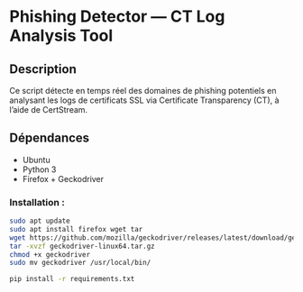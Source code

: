 # Phishing Detector — CT Log Analysis Tool

## Description

Ce script détecte en temps réel des domaines de phishing potentiels en analysant les logs de certificats SSL via Certificate Transparency (CT), à l’aide de CertStream.

## Dépendances

- Ubuntu
- Python 3
- Firefox + Geckodriver

### Installation :

```bash
sudo apt update
sudo apt install firefox wget tar
wget https://github.com/mozilla/geckodriver/releases/latest/download/geckodriver-linux64.tar.gz
tar -xvzf geckodriver-linux64.tar.gz
chmod +x geckodriver
sudo mv geckodriver /usr/local/bin/

pip install -r requirements.txt
